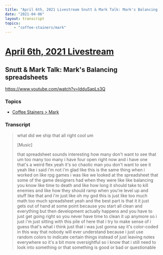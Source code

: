 ```yaml
---
title: "April 6th, 2021 Livestream Snutt & Mark Talk: Mark's Balancing spreadsheets"
date: "2021-04-06"
layout: transcript
topics:
    - "coffee-stainers/mark"
---
```

# [April 6th, 2021 Livestream](../2021-04-06.md)
## Snutt & Mark Talk: Mark's Balancing spreadsheets
https://www.youtube.com/watch?v=IdduSapLs3Q

### Topics
* [Coffee Stainers > Mark](../topics/coffee-stainers/mark.md)

### Transcript

> what did we ship that all right cool um
>
> [Music]
>
> that spreadsheet sounds interesting how many don't want to see that um too many too many i have four open right now and i have one that's a weird flex yeah it's so chaotic man you don't want to see it yeah like i said i'm not i'm glad like this is the same thing when i worked on like rpg games i was like we looked at the spreadsheet that some of the game designers had when they were like like balancing you know like time to death and like how long it should take to kill enemies and like how they should ramp when you're level up and stuff like that and i'm just like oh my god this is just like too much math too much spreadsheet yeah and the best part is that it it just gets out of hand at some point because you start all clean and everything but then development actually happens and you have to just get going right so you never have time to clean it up anymore so i just i'm just sitting with this pile of here that i try to make sense of i guess that's what i think just that i was just gonna say it's color-coded in this way that nobody will ever understand because i just use random colors to indicate certain things instead of just leaving notes everywhere so it's a bit more oversightful so i know that i still need to look into something or that something is good or bad or questionable
